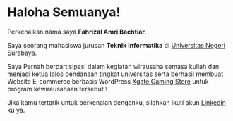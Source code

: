 # Haloha Semuanya! 

Perkenalkan nama saya **Fahrizal Amri Bachtiar**.

Saya seorang mahasiswa jurusan **Teknik Informatika** di [Universitas Negeri Surabaya](https://www.unesa.ac.id/).

Saya Pernah berpartisipasi dalam kegiatan wirausaha semasa kuliah dan menjadi ketua lolos pendanaan tingkat universitas serta berhasil membuat Website E-commerce berbasis WordPress [Xgate Gaming Store](https://xgategaming.com/) untuk program kewirausahaan tersebut.\

Jika kamu tertarik untuk berkenalan denganku, silahkan ikuti akun [Linkedin](www.linkedin.com/in/fahrizal-amri-bachtiar-955647242/) ku ya.
